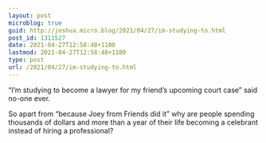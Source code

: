 ```yaml
---
layout: post
microblog: true
guid: http://joshua.micro.blog/2021/04/27/im-studying-to.html
post_id: 1311527
date: 2021-04-27T12:58:48+1100
lastmod: 2021-04-27T12:58:48+1100
type: post
url: /2021/04/27/im-studying-to.html
---
```

“I’m studying to become a lawyer for my friend’s upcoming court case” said no-one ever.

So apart from “because Joey from Friends did it” why are people spending thousands of dollars and more than a year of their life becoming a celebrant instead of hiring a professional?
